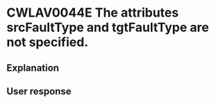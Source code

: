 # CWLAV0044E The attributes srcFaultType and tgtFaultType are not specified.

## Explanation

## User response